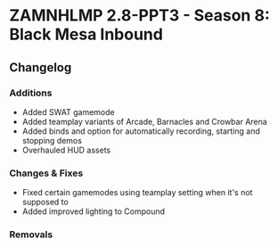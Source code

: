 # ZAMNHLMP 2.8-PPT3 - Season 8: Black Mesa Inbound
## Changelog
### Additions
- Added SWAT gamemode
- Added teamplay variants of Arcade, Barnacles and Crowbar Arena
- Added binds and option for automatically recording, starting and stopping demos
- Overhauled HUD assets

### Changes & Fixes
- Fixed certain gamemodes using teamplay setting when it's not supposed to
- Added improved lighting to Compound

### Removals

